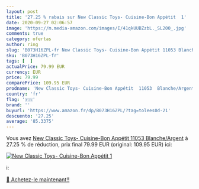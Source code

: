 ```yaml
---
layout: post
title: '27.25 % rabais sur New Classic Toys- Cuisine-Bon Appétit  1'
date: 2020-09-27 02:06:57
image: 'https://m.media-amazon.com/images/I/41qkUUBZzbL._SL200_.jpg'
comments: true
category: ofertas
author: ring
slug: 'B073H16ZPL-fr New Classic Toys- Cuisine-Bon Appétit 11053 Blanche/Argent'
sku: 'B073H16ZPL-fr'
tags: [  ]
actualPrice: 79.99 EUR
currency: EUR
price: 79.99
comparePrice: 109.95 EUR
prodname: 'New Classic Toys- Cuisine-Bon Appétit  11053  Blanche/Argent'
country: 'fr'
flag: '🇫🇷'
brand: ''
buyurl: 'https://www.amazon.fr/dp/B073H16ZPL/?tag=tolees0d-21'
descuento: '27.25'
average: '85.3375'
---
```


Vous avez [New Classic Toys- Cuisine-Bon Appétit  11053  Blanche/Argent](https://www.amazon.fr/dp/B073H16ZPL/?tag=tolees0d-21)  à  27.25 % de réduction, prix final  79.99 EUR (original: 109.95 EUR) ici:

[![New Classic Toys- Cuisine-Bon Appétit  1](https://m.media-amazon.com/images/I/41qkUUBZzbL._SL200_.jpg)](https://www.amazon.fr/dp/B073H16ZPL/?tag=tolees0d-21)

ℹ️:


[🛒 Achetez-le maintenant!!](https://www.amazon.fr/dp/B073H16ZPL/?tag=tolees0d-21)
